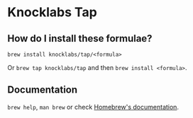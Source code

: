 # Knocklabs Tap

## How do I install these formulae?

`brew install knocklabs/tap/<formula>`

Or `brew tap knocklabs/tap` and then `brew install <formula>`.

## Documentation

`brew help`, `man brew` or check [Homebrew's documentation](https://docs.brew.sh).
